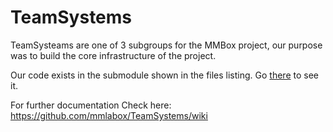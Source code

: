 # TeamSystems

TeamSysteams are one of 3 subgroups for the MMBox project, our purpose was to build the core infrastructure of the project.

Our code exists in the submodule shown in the files listing. Go [there](https://github.com/JeaSoup/timeflux_influx.git) to see it.


For further documentation Check here: https://github.com/mmlabox/TeamSystems/wiki
